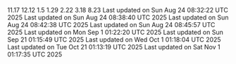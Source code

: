 11.17
12.12
1.5
1.29
2.22
3.18
8.23
Last updated on Sun Aug 24 08:32:22 UTC 2025
Last updated on Sun Aug 24 08:38:40 UTC 2025
Last updated on Sun Aug 24 08:42:38 UTC 2025
Last updated on Sun Aug 24 08:45:57 UTC 2025
Last updated on Mon Sep  1 01:22:20 UTC 2025
Last updated on Sun Sep 21 01:15:49 UTC 2025
Last updated on Wed Oct  1 01:18:04 UTC 2025
Last updated on Tue Oct 21 01:13:19 UTC 2025
Last updated on Sat Nov  1 01:17:35 UTC 2025

